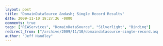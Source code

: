 ```yaml
---
layout: post
title: "DomainDataSource &ndash; Single Record Results"
date: 2009-11-10 18:27:26 -0800
comments: true
tags: ["RIAServices", "DomainDataSource", "Silverlight", "Binding"]
redirect_from: ["/archive/2009/11/10/domaindatasource-single-record.aspx/"]
author: "Jeff Handley"
---
```


